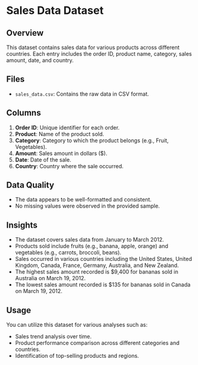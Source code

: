 # Sales Data Dataset

## Overview
This dataset contains sales data for various products across different countries. Each entry includes the order ID, product name, category, sales amount, date, and country.

## Files
- `sales_data.csv`: Contains the raw data in CSV format.

## Columns
1. **Order ID**: Unique identifier for each order.
2. **Product**: Name of the product sold.
3. **Category**: Category to which the product belongs (e.g., Fruit, Vegetables).
4. **Amount**: Sales amount in dollars ($).
5. **Date**: Date of the sale.
6. **Country**: Country where the sale occurred.

## Data Quality
- The data appears to be well-formatted and consistent.
- No missing values were observed in the provided sample.

## Insights
- The dataset covers sales data from January to March 2012.
- Products sold include fruits (e.g., banana, apple, orange) and vegetables (e.g., carrots, broccoli, beans).
- Sales occurred in various countries including the United States, United Kingdom, Canada, France, Germany, Australia, and New Zealand.
- The highest sales amount recorded is $9,400 for bananas sold in Australia on March 19, 2012.
- The lowest sales amount recorded is $135 for bananas sold in Canada on March 19, 2012.

## Usage
You can utilize this dataset for various analyses such as:
- Sales trend analysis over time.
- Product performance comparison across different categories and countries.
- Identification of top-selling products and regions.

